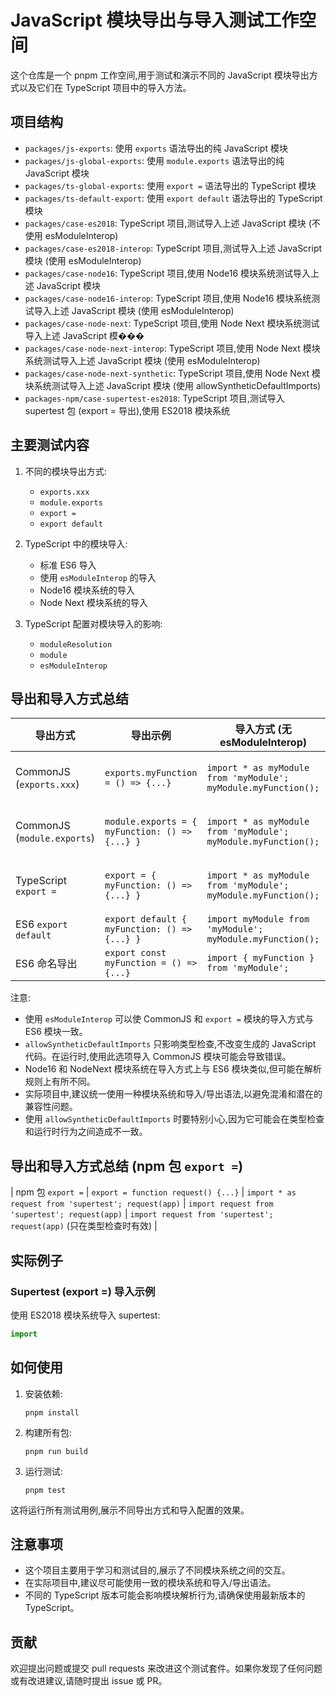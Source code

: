 # JavaScript 模块导出与导入测试工作空间

这个仓库是一个 pnpm 工作空间,用于测试和演示不同的 JavaScript 模块导出方式以及它们在 TypeScript 项目中的导入方法。

## 项目结构

- `packages/js-exports`: 使用 `exports` 语法导出的纯 JavaScript 模块
- `packages/js-global-exports`: 使用 `module.exports` 语法导出的纯 JavaScript 模块
- `packages/ts-global-exports`: 使用 `export =` 语法导出的 TypeScript 模块
- `packages/ts-default-export`: 使用 `export default` 语法导出的 TypeScript 模块
- `packages/case-es2018`: TypeScript 项目,测试导入上述 JavaScript 模块 (不使用 esModuleInterop)
- `packages/case-es2018-interop`: TypeScript 项目,测试导入上述 JavaScript 模块 (使用 esModuleInterop)
- `packages/case-node16`: TypeScript 项目,使用 Node16 模块系统测试导入上述 JavaScript 模块
- `packages/case-node16-interop`: TypeScript 项目,使用 Node16 模块系统测试导入上述 JavaScript 模块 (使用 esModuleInterop)
- `packages/case-node-next`: TypeScript 项目,使用 Node Next 模块系统测试导入上述 JavaScript 模���
- `packages/case-node-next-interop`: TypeScript 项目,使用 Node Next 模块系统测试导入上述 JavaScript 模块 (使用 esModuleInterop)
- `packages/case-node-next-synthetic`: TypeScript 项目,使用 Node Next 模块系统测试导入上述 JavaScript 模块 (使用 allowSyntheticDefaultImports)
- `packages-npm/case-supertest-es2018`: TypeScript 项目,测试导入 supertest 包 (export = 导出),使用 ES2018 模块系统

## 主要测试内容

1. 不同的模块导出方式:
   - `exports.xxx`
   - `module.exports`
   - `export =`
   - `export default`

2. TypeScript 中的模块导入:
   - 标准 ES6 导入
   - 使用 `esModuleInterop` 的导入
   - Node16 模块系统的导入
   - Node Next 模块系统的导入

3. TypeScript 配置对模块导入的影响:
   - `moduleResolution`
   - `module`
   - `esModuleInterop`

## 导出和导入方式总结

| 导出方式 | 导出示例 | 导入方式 (无 esModuleInterop) | 导入方式 (有 esModuleInterop) | 导入方式 (有 allowSyntheticDefaultImports) |
|---------|---------|----------------------------|----------------------------|------------------------------------------|
| CommonJS (`exports.xxx`) | `exports.myFunction = () => {...}` | `import * as myModule from 'myModule'; myModule.myFunction();` | `import myModule from 'myModule'; myModule.myFunction();` | `import myModule from 'myModule'; myModule.myFunction();` (只在类型检查时有效) |
| CommonJS (`module.exports`) | `module.exports = { myFunction: () => {...} }` | `import * as myModule from 'myModule'; myModule.myFunction();` | `import myModule from 'myModule'; myModule.myFunction();` | `import myModule from 'myModule'; myModule.myFunction();` (只在类型检查时有效) |
| TypeScript `export =` | `export = { myFunction: () => {...} }` | `import * as myModule from 'myModule'; myModule.myFunction();` | `import myModule from 'myModule'; myModule.myFunction();` | `import myModule from 'myModule'; myModule.myFunction();` (只在类型检查时有效) |
| ES6 `export default` | `export default { myFunction: () => {...} }` | `import myModule from 'myModule'; myModule.myFunction();` | `import myModule from 'myModule'; myModule.myFunction();` | `import myModule from 'myModule'; myModule.myFunction();` |
| ES6 命名导出 | `export const myFunction = () => {...}` | `import { myFunction } from 'myModule';` | `import { myFunction } from 'myModule';` | `import { myFunction } from 'myModule';` |

注意:
- 使用 `esModuleInterop` 可以使 CommonJS 和 `export =` 模块的导入方式与 ES6 模块一致。
- `allowSyntheticDefaultImports` 只影响类型检查,不改变生成的 JavaScript 代码。在运行时,使用此选项导入 CommonJS 模块可能会导致错误。
- Node16 和 NodeNext 模块系统在导入方式上与 ES6 模块类似,但可能在解析规则上有所不同。
- 实际项目中,建议统一使用一种模块系统和导入/导出语法,以避免混淆和潜在的兼容性问题。
- 使用 `allowSyntheticDefaultImports` 时要特别小心,因为它可能会在类型检查和运行时行为之间造成不一致。

## 导出和导入方式总结 (npm 包 `export =`)

| npm 包 `export =` | `export = function request() {...}` | `import * as request from 'supertest'; request(app)` | `import request from 'supertest'; request(app)` | `import request from 'supertest'; request(app)` (只在类型检查时有效) |

## 实际例子

### Supertest (export =) 导入示例

使用 ES2018 模块系统导入 supertest:

```typescript
import
```

## 如何使用

1. 安装依赖:
   ```
   pnpm install
   ```

2. 构建所有包:
   ```
   pnpm run build
   ```

3. 运行测试:
   ```
   pnpm test
   ```

这将运行所有测试用例,展示不同导出方式和导入配置的效果。

## 注意事项

- 这个项目主要用于学习和测试目的,展示了不同模块系统之间的交互。
- 在实际项目中,建议尽可能使用一致的模块系统和导入/导出语法。
- 不同的 TypeScript 版本可能会影响模块解析行为,请确保使用最新版本的 TypeScript。

## 贡献

欢迎提出问题或提交 pull requests 来改进这个测试套件。如果你发现了任何问题或有改进建议,请随时提出 issue 或 PR。
